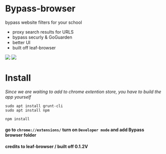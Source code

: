 # Bypass-browser

bypass website filters for your school
 - proxy search results for URLS
 - bypass securly & GoGuarden
 - better UI
 - built off leaf-browser 

<img src="https://i.imgur.com/VlVaTgH.png"> </img>
<img src="https://i.imgur.com/AOTTcP5.png"> </img>

# Install
*Since we are waiting to add to chrome extention store, you have to build the app yourself*

```
sudo apt install grunt-cli 
sudo apt install npm

npm install

```
#### go to ```chrome://extensions/``` turn on ```Developer mode``` and add Bypass browser folder

#### credits to leaf-browser / built off 0.1.2V
